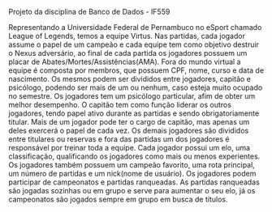 
Projeto da disciplina de Banco de Dados - IF559

Representando a Universidade Federal de Pernambuco no eSport chamado League of Legends, temos a equipe Virtus. Nas partidas, cada jogador assume o papel de um campeão e cada equipe tem como objetivo destruir o Nexus adversário, ao final de cada partida os jogadores possuem um placar de Abates/Mortes/Assistências(AMA). Fora do mundo virtual a equipe é composta por membros, que possuem CPF, nome, curso e data de nascimento. Os mesmos podem ser divididos entre jogadores, capitão e psicólogo, podendo ser mais de um ou nenhum, caso esteja muito ocupado no semestre. Os jogadores tem um psicólogo particular, afim de obter um melhor desempenho. O capitão tem como função liderar os outros jogadores, tendo papel ativo durante as partidas e sendo obrigatoriamente titular. Mais de um jogador pode ter o cargo de capitão, mas apenas um deles exercerá o papel de cada vez. Os demais jogadores são divididos entre titulares ou reservas e fora das partidas um dos jogadores é responsável por treinar toda a equipe. Cada jogador possui um elo, uma classificação, qualificando os jogadores como mais ou menos experientes. Os jogadores também possuem um campeão favorito, uma rota principal, um número de partidas e um nick(nome de usuário). Os jogadores podem participar de campeonatos e partidas ranqueadas. As partidas ranqueadas são jogadas sozinhas ou em grupo e serve para aumentar o seu elo, já os campeonatos são jogados sempre em grupo em busca de títulos.